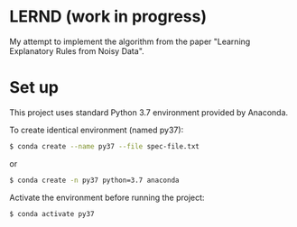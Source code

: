 LERND (work in progress)
========================
My attempt to implement the algorithm from the paper "Learning Explanatory Rules from Noisy Data".

Set up
======

This project uses standard Python 3.7 environment provided by Anaconda.

To create identical environment (named py37):
```bash
$ conda create --name py37 --file spec-file.txt
```
or
```bash
$ conda create -n py37 python=3.7 anaconda
```

Activate the environment before running the project:
```bash
$ conda activate py37
```
